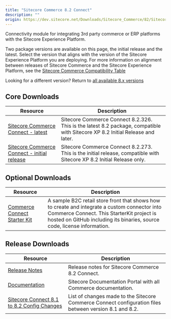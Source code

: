 ```yaml
---
title: "Sitecore Commerce 8.2 Connect"
description: ""
origin: https://dev.sitecore.net/Downloads/Sitecore_Commerce/82/Sitecore_Commerce_82_Connect.aspx
---
```


Connectivity module for integrating 3rd party commerce or ERP platforms with the Sitecore Experience Platform. 

Two package versions are available on this page, the initial release and the latest. Select the version that aligns with the version of the Sitecore Experience Platform you are deploying. For more information on alignment between releases of Sitecore Commerce and the Sitecore Experience Platform, see the [Sitecore Commerce Compatibility Table](https://kb.sitecore.net/articles/316437)

Looking for a different version? Return to [all available 8.x versions](/downloads/Sitecore_Commerce)

## Core Downloads

 | Resource | Description |
 | --- | --- |
 | [Sitecore Commerce Connect - latest](https://scdp.blob.core.windows.net/downloads/Sitecore%20Commerce/82/Sitecore%20Commerce%2082%20Connect/Secure/Sitecore%20Commerce%20Connect%208.2.326.zip) | Sitecore Commerce Connect 8.2.326. This is the latest 8.2 package, compatible with Sitecore XP 8.2 Initial Release and later. |
 | [Sitecore Commerce Connect - initial release](https://scdp.blob.core.windows.net/downloads/Sitecore%20Commerce/82/Sitecore%20Commerce%2082%20Connect/Secure/Sitecore%20Commerce%20Connect%208.2.273.zip) | Sitecore Commerce Connect 8.2.273. This is the initial release, compatible with Sitecore XP 8.2 Initial Release only. |

## Optional Downloads

 | Resource | Description |
 | --- | --- |
 | [Commerce Connect Starter Kit](https://github.com/Sitecore/Commerce-Connect-StarterKit) | A sample B2C retail store front that shows how to create and integrate a custom connector into Commerce Connect. This StarterKit project is hosted on GitHub including its binaries, source code, license information. |

## Release Downloads

 | Resource | Description |
 | --- | --- |
 | [Release Notes](http://commercesdn.sitecore.net/SitecoreCommerceConnect/ReleaseNotes/en-us/index.html) | Release notes for Sitecore Commerce 8.2 Connect. |
 | [Documentation](https://doc.sitecore.com) | Sitecore Documentation Portal with all Commerce documentation. |
 | [Sitecore Connect 8.1 to 8.2 Config Changes](https://scdp.blob.core.windows.net/downloads/Sitecore%20Commerce/82/Sitecore%20Commerce%2082%20Connect/Non-secure/Sitecore_Connect_81_82_Config_Changes.pdf) | List of changes made to the Sitecore Commerce Connect configuration files between version 8.1 and 8.2. |